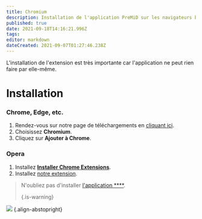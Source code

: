 ```yaml
---
title: Chromium
description: Installation de l'application PreMiD sur les navigateurs basé sur Chromium
published: true
date: 2021-09-18T14:16:21.996Z
tags: 
editor: markdown
dateCreated: 2021-09-07T01:27:46.238Z
---
```


L'installation de l'extension est très importante car l'application ne peut rien faire par elle-même.

# Installation
### Chrome, Edge, etc.
1. Rendez-vous sur notre page de téléchargements en [cliquant ici](https://premid.app/downloads).
2. Choisissez **Chromium**.
3. Cliquez sur **Ajouter à Chrome**.

### Opera
1. Installez **[Installer Chrome Extensions](https://addons.opera.com/en/extensions/details/install-chrome-extensions/)**.
2. Installez [notre extension](https://premid.app/downloads).

> N'oubliez pas d'installer [l'application ****](/install). 
> 
> {.is-warning}

![](https://img.icons8.com/color/2x/chrome.png) {.align-abstopright}